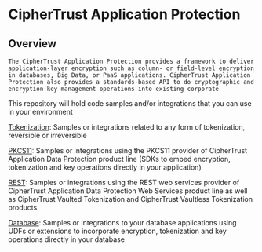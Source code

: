 # CipherTrust Application Protection

## Overview

`The CipherTrust Application Protection provides a framework to deliver application-layer encryption such as column- or field-level encryption in databases, Big Data, or PaaS applications. CipherTrust Application Protection also provides a standards-based API to do cryptographic and encryption key management operations into existing corporate`

This repository will hold code samples and/or integrations that you can use in your environment

[Tokenization](tokenization): Samples or integrations related to any form of tokenization, reversible or irreversible

[PKCS11](pkcs11): Samples or integrations using the PKCS11 provider of CipherTrust Application Data Protection product line (SDKs to embed encryption, tokenization and key operations directly in your application)

[REST](rest): Samples or integrations using the REST web services provider of CipherTrust Application Data Protection Web Services product line as well as CipherTrust Vaulted Tokenization and CipherTrust Vaultless Tokenization products

[Database](database): Samples or integrations to your database applications using UDFs or extensions to incorporate encryption, tokenization and key operations directly in your database
